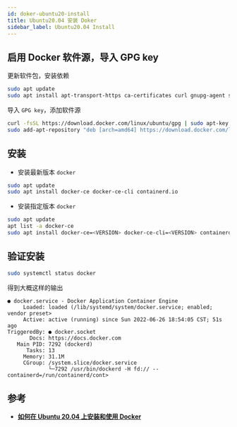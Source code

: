 ```yaml
---
id: doker-ubuntu20-install
title: Ubuntu20.04 安装 Doker
sidebar_label: Ubuntu20.04 Install
---
```



## 启用 Docker 软件源，导入 GPG key

更新软件包，安装依赖

``` bash
sudo apt update
sudo apt install apt-transport-https ca-certificates curl gnupg-agent software-properties-common
```

导入 `GPG key`，添加软件源

``` bash
curl -fsSL https://download.docker.com/linux/ubuntu/gpg | sudo apt-key add -
sudo add-apt-repository "deb [arch=amd64] https://download.docker.com/linux/ubuntu $(lsb_release -cs) stable"
```

## 安装
- 安装最新版本 `docker`

``` bash
sudo apt update
sudo apt install docker-ce docker-ce-cli containerd.io
```

- 安装指定版本 `docker`

``` bash
sudo apt update
apt list -a docker-ce
sudo apt install docker-ce=<VERSION> docker-ce-cli=<VERSION> containerd.io
```

## 验证安装

``` bash
sudo systemctl status docker
```

得到大概这样的输出

```
● docker.service - Docker Application Container Engine
     Loaded: loaded (/lib/systemd/system/docker.service; enabled; vendor preset>
     Active: active (running) since Sun 2022-06-26 18:54:05 CST; 51s ago
TriggeredBy: ● docker.socket
       Docs: https://docs.docker.com
   Main PID: 7292 (dockerd)
      Tasks: 13
     Memory: 31.1M
     CGroup: /system.slice/docker.service
             └─7292 /usr/bin/dockerd -H fd:// --containerd=/run/containerd/cont>
```

## 参考
- **[如何在 Ubuntu 20.04 上安装和使用 Docker](https://zhuanlan.zhihu.com/p/143156163)**